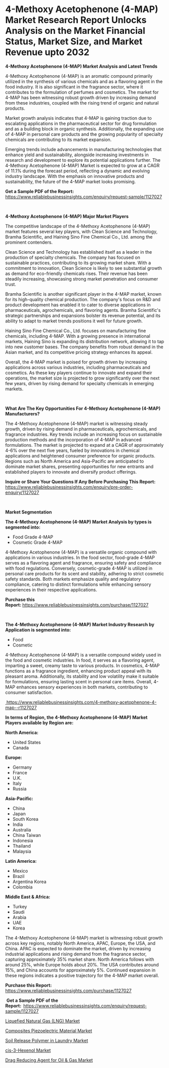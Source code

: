 <p><h1>4-Methoxy Acetophenone (4-MAP) Market Research Report Unlocks Analysis on the Market Financial Status, Market Size, and Market Revenue upto 2032</h1></p><p><strong>4-Methoxy Acetophenone (4-MAP) Market Analysis and Latest Trends</strong></p>
<p><p>4-Methoxy Acetophenone (4-MAP) is an aromatic compound primarily utilized in the synthesis of various chemicals and as a flavoring agent in the food industry. It is also significant in the fragrance sector, where it contributes to the formulation of perfumes and cosmetics. The market for 4-MAP has been witnessing robust growth driven by increasing demand from these industries, coupled with the rising trend of organic and natural products.</p><p>Market growth analysis indicates that 4-MAP is gaining traction due to escalating applications in the pharmaceutical sector for drug formulation and as a building block in organic synthesis. Additionally, the expanding use of 4-MAP in personal care products and the growing popularity of specialty chemicals are contributing to its market expansion. </p><p>Emerging trends include advancements in manufacturing technologies that enhance yield and sustainability, alongside increasing investments in research and development to explore its potential applications further. The 4-Methoxy Acetophenone (4-MAP) Market is expected to grow at a CAGR of 11.1% during the forecast period, reflecting a dynamic and evolving industry landscape. With the emphasis on innovative products and sustainability, the future of the 4-MAP market looks promising.</p></p>
<p><strong>Get a Sample PDF of the Report:&nbsp;</strong> <a href="https://www.reliablebusinessinsights.com/enquiry/request-sample/1127027?utm_campaign=97&utm_medium=2&utm_source=Github&utm_content=ia&utm_term=04042025&utm_id=4-methoxy-acetophenone-4-map">https://www.reliablebusinessinsights.com/enquiry/request-sample/1127027</a></p>
<p>&nbsp;</p>
<p><strong>4-Methoxy Acetophenone (4-MAP) Major Market Players</strong></p>
<p><p>The competitive landscape of the 4-Methoxy Acetophenone (4-MAP) market features several key players, with Clean Science and Technology, Bramha Scientific, and Haining Sino Fine Chemical Co., Ltd. among the prominent contenders. </p><p>Clean Science and Technology has established itself as a leader in the production of specialty chemicals. The company has focused on sustainable practices, contributing to its growing market share. With a commitment to innovation, Clean Science is likely to see substantial growth as demand for eco-friendly chemicals rises. Their revenue has been steadily increasing, showcasing strong market penetration and consumer trust.</p><p>Bramha Scientific is another significant player in the 4-MAP market, known for its high-quality chemical production. The company's focus on R&D and product development has enabled it to cater to diverse applications in pharmaceuticals, agrochemicals, and flavoring agents. Bramha Scientific's strategic partnerships and expansions bolster its revenue potential, and its ability to adapt to market trends positions it well for future growth.</p><p>Haining Sino Fine Chemical Co., Ltd. focuses on manufacturing fine chemicals, including 4-MAP. With a growing presence in international markets, Haining Sino is expanding its distribution network, allowing it to tap into new customer bases. The company benefits from robust demand in the Asian market, and its competitive pricing strategy enhances its appeal.</p><p>Overall, the 4-MAP market is poised for growth driven by increasing applications across various industries, including pharmaceuticals and cosmetics. As these key players continue to innovate and expand their operations, the market size is projected to grow significantly over the next few years, driven by rising demand for specialty chemicals in emerging markets.</p></p>
<p>&nbsp;</p>
<p><strong>What Are The Key Opportunities For 4-Methoxy Acetophenone (4-MAP) Manufacturers?</strong></p>
<p><p>The 4-Methoxy Acetophenone (4-MAP) market is witnessing steady growth, driven by rising demand in pharmaceuticals, agrochemicals, and fragrance industries. Key trends include an increasing focus on sustainable production methods and the incorporation of 4-MAP in advanced formulations. The market is projected to expand at a CAGR of approximately 4-6% over the next five years, fueled by innovations in chemical applications and heightened consumer preference for organic products. Regions such as North America and Asia-Pacific are anticipated to dominate market shares, presenting opportunities for new entrants and established players to innovate and diversify product offerings.</p></p>
<p><strong>Inquire or Share Your Questions If Any Before Purchasing This Report:</strong> <a href="https://www.reliablebusinessinsights.com/enquiry/pre-order-enquiry/1127027?utm_campaign=97&utm_medium=2&utm_source=Github&utm_content=ia&utm_term=04042025&utm_id=4-methoxy-acetophenone-4-map">https://www.reliablebusinessinsights.com/enquiry/pre-order-enquiry/1127027</a></p>
<p>&nbsp;</p>
<p><strong>Market Segmentation</strong></p>
<p><strong>The 4-Methoxy Acetophenone (4-MAP) Market Analysis by types is segmented into:</strong></p>
<p><ul><li>Food Grade 4-MAP</li><li>Cosmetic Grade 4-MAP</li></ul></p>
<p><p>4-Methoxy Acetophenone (4-MAP) is a versatile organic compound with applications in various industries. In the food sector, food-grade 4-MAP serves as a flavoring agent and fragrance, ensuring safety and compliance with food regulations. Conversely, cosmetic-grade 4-MAP is utilized in personal care products for its scent and stability, adhering to strict cosmetic safety standards. Both markets emphasize quality and regulatory compliance, catering to distinct formulations while enhancing sensory experiences in their respective applications.</p></p>
<p><strong>Purchase this Report:&nbsp;</strong><a href="https://www.reliablebusinessinsights.com/purchase/1127027?utm_campaign=97&utm_medium=2&utm_source=Github&utm_content=ia&utm_term=04042025&utm_id=4-methoxy-acetophenone-4-map">https://www.reliablebusinessinsights.com/purchase/1127027</a></p>
<p>&nbsp;</p>
<p><strong>The 4-Methoxy Acetophenone (4-MAP) Market Industry Research by Application is segmented into:</strong></p>
<p><ul><li>Food</li><li>Cosmetic</li></ul></p>
<p><p>4-Methoxy Acetophenone (4-MAP) is a versatile compound widely used in the food and cosmetic industries. In food, it serves as a flavoring agent, imparting a sweet, creamy taste to various products. In cosmetics, 4-MAP functions as a fragrance ingredient, enhancing product appeal with its pleasant aroma. Additionally, its stability and low volatility make it suitable for formulations, ensuring lasting scent in personal care items. Overall, 4-MAP enhances sensory experiences in both markets, contributing to consumer satisfaction.</p></p>
<p><a href="https://www.reliablebusinessinsights.com/4-methoxy-acetophenone-4-map--r1127027?utm_campaign=97&utm_medium=2&utm_source=Github&utm_content=ia&utm_term=04042025&utm_id=4-methoxy-acetophenone-4-map">&nbsp;https://www.reliablebusinessinsights.com/4-methoxy-acetophenone-4-map--r1127027</a></p>
<p><strong>In terms of Region, the 4-Methoxy Acetophenone (4-MAP) Market Players available by Region are:</strong></p>
<p>
    <p> <strong> North America: </strong>
        <ul>
            <li>United States</li>
            <li>Canada</li>
        </ul>
        </p> 
    <p> <strong> Europe: </strong>
        <ul>
            <li>Germany</li>
            <li>France</li>
            <li>U.K.</li>
            <li>Italy</li>
            <li>Russia</li>
        </ul>
        </p> 
    <p> <strong> Asia-Pacific: </strong>
        <ul>
            <li>China</li>
            <li>Japan</li>
            <li>South Korea</li>
            <li>India</li>
            <li>Australia</li>
            <li>China Taiwan</li>
            <li>Indonesia</li>
            <li>Thailand</li>
            <li>Malaysia</li>
        </ul>
        </p> 
    <p> <strong> Latin America: </strong>
        <ul>
            <li>Mexico</li>
            <li>Brazil</li>
            <li>Argentina Korea</li>
            <li>Colombia</li>
        </ul>
        </p> 
    <p> <strong> Middle East & Africa: </strong>
        <ul>
            <li>Turkey</li>
            <li>Saudi</li>
            <li>Arabia</li>
            <li>UAE</li>
            <li>Korea</li>
        </ul>
    </p>
    </p>
<p><p>The 4-Methoxy Acetophenone (4-MAP) market is witnessing robust growth across key regions, notably North America, APAC, Europe, the USA, and China. APAC is expected to dominate the market, driven by increasing industrial applications and rising demand from the fragrance sector, capturing approximately 35% market share. North America follows with around 25%, while Europe holds about 20%. The USA contributes around 15%, and China accounts for approximately 5%. Continued expansion in these regions indicates a positive trajectory for the 4-MAP market overall.</p></p>
<p><strong>Purchase this Report: </strong><a href="https://www.reliablebusinessinsights.com/purchase/1127027?utm_campaign=97&utm_medium=2&utm_source=Github&utm_content=ia&utm_term=04042025&utm_id=4-methoxy-acetophenone-4-map">https://www.reliablebusinessinsights.com/purchase/1127027</a></p>
<p>&nbsp;<strong>Get a Sample PDF of the Report:&nbsp;&nbsp;</strong><a href="https://www.reliablebusinessinsights.com/enquiry/request-sample/1127027?utm_campaign=97&utm_medium=2&utm_source=Github&utm_content=ia&utm_term=04042025&utm_id=4-methoxy-acetophenone-4-map">https://www.reliablebusinessinsights.com/enquiry/request-sample/1127027</a></p>
<p><strong></strong></p>
<p><p><a href="https://github.com/moorsdorak31/Market-Research-Report-List-1/blob/main/liquefied-natural-gas-lng-market.md?utm_campaign=97&utm_medium=2&utm_source=Github&utm_content=ia&utm_term=04042025&utm_id=4-methoxy-acetophenone-4-map">Liquefied Natural Gas (LNG) Market</a></p><p><a href="https://github.com/bartzthateis/Market-Research-Report-List-1/blob/main/composites-piezoelectric-material-market.md?utm_campaign=97&utm_medium=2&utm_source=Github&utm_content=ia&utm_term=04042025&utm_id=4-methoxy-acetophenone-4-map">Composites Piezoelectric Material Market</a></p><p><a href="https://github.com/danitkeavyx7/Market-Research-Report-List-1/blob/main/soil-release-polymer-in-laundry-market.md?utm_campaign=97&utm_medium=2&utm_source=Github&utm_content=ia&utm_term=04042025&utm_id=4-methoxy-acetophenone-4-map">Soil Release Polymer in Laundry Market</a></p><p><a href="https://github.com/taffouasaoka/Market-Research-Report-List-1/blob/main/cis-3-hexenol-market.md?utm_campaign=97&utm_medium=2&utm_source=Github&utm_content=ia&utm_term=04042025&utm_id=4-methoxy-acetophenone-4-map">cis-3-Hexenol Market</a></p><p><a href="https://github.com/vespigeakexc/Market-Research-Report-List-1/blob/main/drag-reducing-agent-for-oil-gas-market.md?utm_campaign=97&utm_medium=2&utm_source=Github&utm_content=ia&utm_term=04042025&utm_id=4-methoxy-acetophenone-4-map">Drag Reducing Agent for Oil & Gas Market</a></p></p>